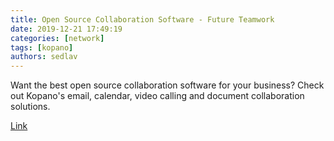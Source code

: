 ```yaml
---
title: Open Source Collaboration Software - Future Teamwork 
date: 2019-12-21 17:49:19
categories: [network]
tags: [kopano]
authors: sedlav
---
```


Want the best open source collaboration software for your business? Check out Kopano's email, calendar, video calling and document collaboration solutions.

[Link](https://kopano.com/)
